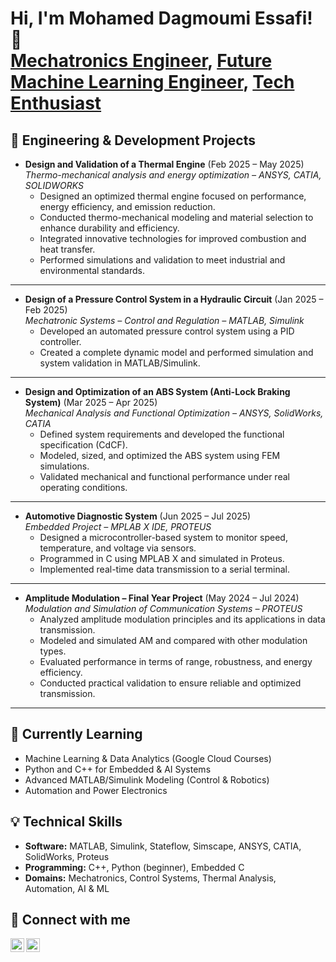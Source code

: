 <h1>Hi, I'm Mohamed Dagmoumi Essafi! 👋<br/>
<a href="https://github.com/MohamedDagmoumi">Mechatronics Engineer</a>, 
<a href="https://www.linkedin.com/in/mohamed-dagmoumi-essafi">Future Machine Learning Engineer</a>, 
<a href="#">Tech Enthusiast</a></h1>

<h2>🚀 Engineering & Development Projects</h2>

- <b>Design and Validation of a Thermal Engine</b> (Feb 2025 – May 2025)  
  <i>Thermo-mechanical analysis and energy optimization – ANSYS, CATIA, SOLIDWORKS</i>  
  - Designed an optimized thermal engine focused on performance, energy efficiency, and emission reduction.  
  - Conducted thermo-mechanical modeling and material selection to enhance durability and efficiency.  
  - Integrated innovative technologies for improved combustion and heat transfer.  
  - Performed simulations and validation to meet industrial and environmental standards.  

---

- <b>Design of a Pressure Control System in a Hydraulic Circuit</b> (Jan 2025 – Feb 2025)  
  <i>Mechatronic Systems – Control and Regulation – MATLAB, Simulink</i>  
  - Developed an automated pressure control system using a PID controller.  
  - Created a complete dynamic model and performed simulation and system validation in MATLAB/Simulink.  

---

- <b>Design and Optimization of an ABS System (Anti-Lock Braking System)</b> (Mar 2025 – Apr 2025)  
  <i>Mechanical Analysis and Functional Optimization – ANSYS, SolidWorks, CATIA</i>  
  - Defined system requirements and developed the functional specification (CdCF).  
  - Modeled, sized, and optimized the ABS system using FEM simulations.  
  - Validated mechanical and functional performance under real operating conditions.  

---

- <b>Automotive Diagnostic System</b> (Jun 2025 – Jul 2025)  
  <i>Embedded Project – MPLAB X IDE, PROTEUS</i>  
  - Designed a microcontroller-based system to monitor speed, temperature, and voltage via sensors.  
  - Programmed in C using MPLAB X and simulated in Proteus.  
  - Implemented real-time data transmission to a serial terminal.  

---

- <b>Amplitude Modulation – Final Year Project</b> (May 2024 – Jul 2024)  
  <i>Modulation and Simulation of Communication Systems – PROTEUS</i>  
  - Analyzed amplitude modulation principles and its applications in data transmission.  
  - Modeled and simulated AM and compared with other modulation types.  
  - Evaluated performance in terms of range, robustness, and energy efficiency.  
  - Conducted practical validation to ensure reliable and optimized transmission.  

---

<h2>🧠 Currently Learning</h2>

- Machine Learning & Data Analytics (Google Cloud Courses)  
- Python and C++ for Embedded & AI Systems  
- Advanced MATLAB/Simulink Modeling (Control & Robotics)  
- Automation and Power Electronics  

<h2>💡 Technical Skills</h2>

- **Software:** MATLAB, Simulink, Stateflow, Simscape, ANSYS, CATIA, SolidWorks, Proteus  
- **Programming:** C++, Python (beginner), Embedded C  
- **Domains:** Mechatronics, Control Systems, Thermal Analysis, Automation, AI & ML  

<h2>🤳 Connect with me</h2>

[<img align="left" alt="MohamedDagmoumi | LinkedIn" width="22px" src="https://cdn.jsdelivr.net/npm/simple-icons@v3/icons/linkedin.svg" />][linkedin]
[<img align="left" alt="MohamedDagmoumi | GitHub" width="22px" src="https://cdn.jsdelivr.net/npm/simple-icons@v3/icons/github.svg" />][github]


[linkedin]: https://www.linkedin.com/in/mohamed-dagmoumi-essafi  
[github]: https://github.com/MOHAMEDDAGMOUMI97/MOHAMED-DAGMOUMI-ESSAFI


<!--
**MohamedDagmoumi/MohamedDagmoumi** is a ✨ _special_ ✨ repository because its `README.md` appears on your GitHub profile.

- 🎓 Master’s in Mechatronics (Université Abdelmalek Essaâdi)
- 🌱 Transitioning into AI and Machine Learning
- 🔭 Passionate about Robotics, Control Systems, and Smart Engineering
- 💬 Ask me about MATLAB, Simulink, or embedded systems
- 📫 Reach me via LinkedIn!
-->
